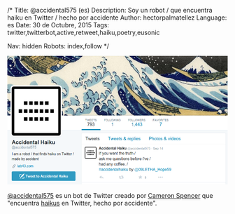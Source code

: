 /*
Title: @accidental575 (es)
Description: Soy un robot / que encuentra haiku en Twitter / hecho por accidente
Author: hectorpalmatellez
Language: es
Date: 30 de Octubre, 2015
Tags: twitter,twitterbot,active,retweet,haiku,poetry,eusonic

Nav: hidden
Robots: index,follow
*/

[![](/content/bots/twitterbots/images/accidental575.png)](https://twitter.com/accidental575)

[@accidental575](https://twitter.com/accidental575) es un bot de Twitter creado por [Cameron Spencer](https://twitter.com/eusonic) que "encuentra [haikus](https://es.wikipedia.org/wiki/Haiku) en Twitter, hecho por accidente".